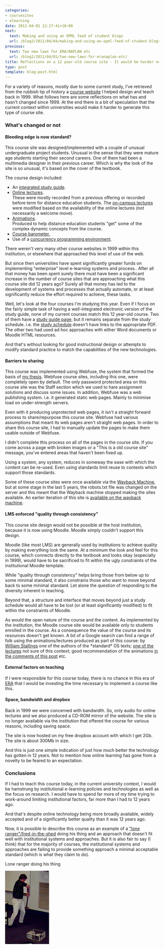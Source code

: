 ```yaml
---
categories:
- coursesites
- elearning
date: 2011-04-01 12:17:41+10:00
next:
  text: Making and using an OPML feed of student blogs
  url: /blog2/2011/04/04/making-and-using-an-opml-feed-of-student-blogs/
previous:
  text: Two new laws for ERA/NAPLAN etc
  url: /blog2/2011/04/01/two-new-laws-for-eranaplan-etc/
title: Reflections on a 12 year-old course site - It would be harder now
type: post
template: blog-post.html
---
```

For a variety of reasons, mostly due to some current study, I've retrieved from the rubbish tip of history a [course website](http://dl.dropbox.com/u/14025788/85349/index.html) I helped design and teach back in 1999. What follows here are some reflections on what has and hasn't changed since 1999. At the end there is a bit of speculation that the current context within universities would make it harder to generate this type of course site.

### What's changed or not

#### Bleeding edge is now standard?

This course site was designed/implemented with a couple of unusual undergraduate project students. Unusual in the sense that they were mature age students starting their second careers. One of them had been a multimedia designer in their previous career. Which is why the look of the site is so unusual, it's based on the cover of the textbook.

The course design included:

- An [integrated study guide](http://dl.dropbox.com/u/14025788/85349/Resources/Study_Guide/index.html).
- [Online lectures](http://dl.dropbox.com/u/14025788/85349/Resources/Lectures/index.html).  
    These were mostly recorded from a previous offering or recorded before term for distance education students. The [on-campus lectures](http://dl.dropbox.com/u/14025788/85349/Resources/Face_to_Face_Lectures/index.html) were modified based on the availability of the online lectures (not necessarily a welcome move).
- [Animations](http://dl.dropbox.com/u/14025788/85349/Resources/Animations/index.html).  
    Produced to help distance education students "get" some of the complex dynamic concepts from the course.
- [Course barometer.](http://dl.dropbox.com/u/14025788/85349/Communication/Barometer/index.html)
- Use of a [concurrency programming environment](http://dl.dropbox.com/u/14025788/85349/Resources/BACI/index.html).

There weren't very many other course websites in 1999 within this institution, or elsewhere that approached this level of use of the web.

But since then universities have spent significantly greater funds on implementing "enterprise" level e-learning systems and process.. After all that money has been spent surely there must have been a significant increase in the number of course sites that are approaching what this course site did 12 years ago? Surely all that money has led to the development of systems and processes that actually automate, or at least significantly reduce the effort required to achieve, these tasks.

Well, let's look at the four courses I'm studying this year. Even if I focus on the fairly simple task of having a well-integrated electronic version of the study guide, none of my current courses match this 12 year-old course. Two of them have a [study guide page](http://dl.dropbox.com/u/14025788/85349/Resources/Study_Guide/index.html), but it remains separate from the study schedule. i.e. the [study schedule](http://dl.dropbox.com/u/14025788/85349/Schedule/index.html) doesn't have links to the appropriate PDF. The other two had used ad hoc approaches with either Word documents or Moodle HTML resources.

And that's without looking for good instructional design or attempts to modify standard practice to match the capabilities of the new technologies.

#### Barriers to sharing

This course was implemented using Webfuse, the system that formed the basis of [my thesis](/blog2/research/phd-thesis/). Webfuse course sites, including this one, were completely open by default. The only password protected area on this course site was the Staff section which we used to hare assignment solutions and discuss some issues. In addition, Webfuse was a web publishing system. i.e. it generated static web pages. Mainly to minimise load on under-strength servers.

Even with it producing unprotected web pages, it isn't a straight forward process to share/repurpose this course site. Webfuse had various assumptions that meant its web pages aren't straight web pages. In order to share this course site, I had to manually update the pages to make them usable outside of Webfuse.

I didn't complete this process on all of the pages in the course site. If you come across a page with broken images or a "This is a old course site" message, you've entered areas that haven't been fixed up.

Using a system, any system, reduces in someway the ease with which the content can be re-used. Even using standards limit reuse to contexts which support those standards.

Some of these course sites were once available via the [Wayback Machine](http://waybackmachine.org/), but at some stage in the last 5 years, the robots.txt file was changed on the server and this meant that the Wayback machine stopped making the sites available. An earlier iteration of this site is [available on the wayback machine](http://replay.waybackmachine.org/19980210233804/http://mc.cqu.edu.au/subjects/85349/index.html).

#### LMS enforced "quality through consistency"

This course site design would not be possible at the host institution, because it is now using Moodle. Moodle simply couldn't support this design.

Moodle (like most LMS) are generally used by institutions to achieve quality by making everything look the same. At a minimum the look and feel for this course, which connects directly to the textbook and looks okay (especially in 1999), would have to be sacrificed to fit within the ugly constraints of the institutional Moodle template.

While "quality through consistency" helps bring those from below up to some minimal standard, it also constrains those who want to move beyond back to some minimal standard. Let alone the question of responding to the diversity inherent in teaching.

Beyond that, a structure and interface that moves beyond just a study schedule would all have to be lost (or at least significantly modified) to fit within the constraints of Moodle.

As would the open nature of the course and the content. As implemented by the institution, the Moodle course site would be available only to students enrolled in the course. As a consequence the value of the course and its resources doesn't get known. A bit of a Google search can find a range of folk using the animations/lectures produced as part of this course: by [William Stallings](http://williamstallings.com/OS/Animation/Animations.html) one of the authors of the \*standard\* OS texts; [one of the lectures](http://www.edugrid.in/webfolder/OpSystems/1_IntroductionI/SC_Atlanta/Computer%20system%20structure.htm) not sure of this context; good recommendation of the animations [in the comments of this post](http://newitsc1405.blogspot.com/2006/02/readers-and-writers.html) etc.

#### External factors on teaching

If I were responsible for this course today, there is no chance in this era of [ERA](https://www.arc.gov.au/era/) that I would be investing the time necessary to implement a course like this.

#### Space, bandwidth and dropbox

Back in 1999 we were concerned with bandwidth. So, only audio for online lectures and we also produced a CD-ROM mirror of the website. The site is no longer available via the institution that offered the course for various reasons, including saving space.

The site is now hosted on my free dropbox account with which I get 2Gb. The site is about 300Mb in size.

And this is just one simple indication of just how much better the technology has gotten in 12 years. Not to mention how online learning has gone from a novelty to be feared to an expectation.

### Conclusions

If I had to teach this course today, in the current university context, I would be hamstrung by institutional e-learning policies and technologies as well as the focus on research. I would have to spend far more of my time trying to work-around limiting institutional factors, far more than I had to 12 years ago.

And that's despite online technology being more broadly available, widely accepted and of a significantly better quality than it was 12 years ago.

Now, it is possible to describe this course as an example of a ["lone ranger"/fred-in-the-shed](http://www.atypon-link.com/INT/doi/abs/10.1386/jots.3.3.251_1?cookieSet=1&journalCode=jots) doing his thing and an approach that doesn't fit well with institutional systems and approaches. But it is also fair to say (I think) that for the majority of courses, the institutional systems and approaches are failing to provide something approach a minimal acceptable standard (which is what they claim to do).

Lone ranger doing his thing 

[![Sledge to a computer](images/5578442226_9bd575644f_m.jpg)](http://www.flickr.com/photos/david_jones/5578442226/ "Sledge to a computer by David T Jones, on Flickr")